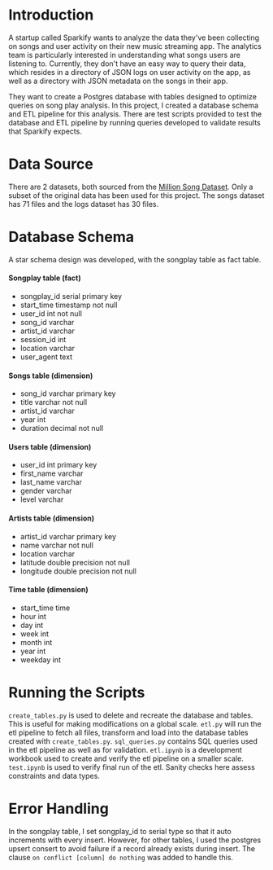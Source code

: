 # Introduction
A startup called Sparkify wants to analyze the data they've been collecting on songs and user activity on their new music streaming app. The analytics team is particularly interested in understanding what songs users are listening to. Currently, they don't have an easy way to query their data, which resides in a directory of JSON logs on user activity on the app, as well as a directory with JSON metadata on the songs in their app.

They want to create a Postgres database with tables designed to optimize queries on song play analysis. In this project, I created a database schema and ETL pipeline for this analysis. There are test scripts provided to test the database and ETL pipeline by running queries developed to validate results that Sparkify expects.

# Data Source
There are 2 datasets, both sourced from the [Million Song Dataset](http://millionsongdataset.com/). Only a subset of the original data has been used for this project. The songs dataset has 71 files and the logs dataset has 30 files.

# Database Schema
A star schema design was developed, with the songplay table as fact table.
#### Songplay table (fact)
* songplay_id serial primary key
* start_time timestamp not null
* user_id int not null
* song_id varchar
* artist_id varchar
* session_id int
* location varchar
* user_agent text

#### Songs table (dimension)
* song_id varchar primary key
* title varchar not null
* artist_id varchar
* year int
* duration decimal not null

#### Users table (dimension)
* user_id int primary key
* first_name varchar
* last_name varchar
* gender varchar
* level varchar

#### Artists table (dimension)
* artist_id varchar primary key
* name varchar not null
* location varchar
* latitude double precision not null 
* longitude double precision not null

#### Time table (dimension)
* start_time time 
* hour int
* day int
* week int
* month int
* year int
* weekday int

# Running the Scripts

`create_tables.py` is used to delete and recreate the database and tables. This is useful for making modifications on a global scale.
`etl.py` will run the etl pipeline to fetch all files, transform and load into the database tables created with `create_tables.py`.
`sql_queries.py` contains SQL queries used in the etl pipeline as well as for validation.
`etl.ipynb` is a development workbook used to create and verify the etl pipeline on a smaller scale.
`test.ipynb` is used to verify final run of the etl. Sanity checks here assess constraints and data types.

# Error Handling
In the songplay table, I set songplay_id to serial type so that it auto increments with every insert. However, for other tables, I used the postgres upsert consert to avoid failure if a record already exists during insert. The clause `on conflict [column] do nothing` was added to handle this.
